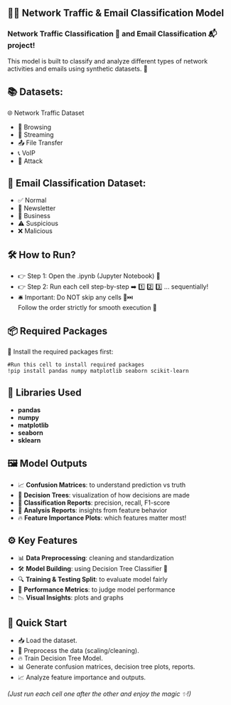 ## 📡✨ Network Traffic & Email Classification Model
### Network Traffic Classification 🚦 and Email Classification 📬 project!
This model is built to classify and analyze different types of network activities and emails using synthetic datasets. 🧠

## 📚 Datasets: 
🌐 Network Traffic Dataset

- 🧭 Browsing
- 🎥 Streaming
- 📤 File Transfer
- 📞 VoIP
- 🚨 Attack

## 📩 Email Classification Dataset:

- ✅ Normal
- 📰 Newsletter
- 💼 Business
- ⚠️ Suspicious
- ❌ Malicious

## 🛠️ How to Run?
- 👉 Step 1: Open the .ipynb (Jupyter Notebook) 📓
- 👉 Step 2: Run each cell step-by-step ➡️ 1️⃣ 2️⃣ 3️⃣ ... sequentially!
- 🛎️ Important: Do NOT skip any cells 🚫⏭️  
Follow the order strictly for smooth execution 🧩

## 📦 Required Packages
🧹 Install the required packages first:

```
#Run this cell to install required packages
!pip install pandas numpy matplotlib seaborn scikit-learn
```

## 🧰 Libraries Used
- **pandas**
- **numpy**
- **matplotlib**
- **seaborn**
- **sklearn**

## 🖼️ Model Outputs

- 📈 **Confusion Matrices**: to understand prediction vs truth
- 🌳 **Decision Trees**: visualization of how decisions are made
- 📃 **Classification Reports**: precision, recall, F1-score
- 🧠 **Analysis Reports**: insights from feature behavior
- 🔥 **Feature Importance Plots**: which features matter most!

## ⚙️ Key Features

- 📊 **Data Preprocessing**: cleaning and standardization
- 🛠️ **Model Building**: using Decision Tree Classifier 🌳
- 🔍 **Training & Testing Split**: to evaluate model fairly
- 🎯 **Performance Metrics**: to judge model performance
- 📉 **Visual Insights**: plots and graphs

## 🚀 Quick Start

- 📥 Load the dataset.
- 🧹 Preprocess the data (scaling/cleaning).
- 🔥 Train Decision Tree Model.
- 📊 Generate confusion matrices, decision tree plots, reports.
- 📈 Analyze feature importance and outputs.

*(Just run each cell one after the other and enjoy the magic ✨!)*
